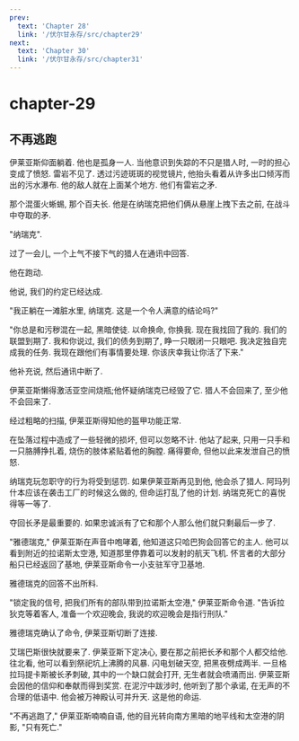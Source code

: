 ```yaml
---
prev:
  text: 'Chapter 28'
  link: '/伏尔甘永存/src/chapter29'
next:
  text: 'Chapter 30'
  link: '/伏尔甘永存/src/chapter31'
---
```


# chapter-29

## 不再逃跑

伊莱亚斯仰面躺着. 他也是孤身一人. 当他意识到失踪的不只是猎人时, 一时的担心变成了愤怒. 雷岩不见了. 透过污迹斑斑的视觉镜片, 他抬头看着从许多出口倾泻而出的污水瀑布. 他的敌人就在上面某个地方. 他们有雷岩之矛.

那个混蛋火蜥蜴, 那个百夫长. 他是在纳瑞克把他们俩从悬崖上拽下去之前, 在战斗中夺取的矛.

"纳瑞克".

过了一会儿, 一个上气不接下气的猎人在通讯中回答.

他在跑动.

他说, 我们的约定已经达成.

"我正躺在一滩脏水里, 纳瑞克. 这是一个令人满意的结论吗?"

"你总是和污秽混在一起, 黑暗使徒. 以命换命, 你换我. 现在我找回了我的. 我们的联盟到期了. 我和你说过, 我们的债务到期了, 睁一只眼闭一只眼吧. 我决定独自完成我的任务. 我现在跟他们有事情要处理. 你该庆幸我让你活了下来."

他补充说, 然后通讯中断了.

伊莱亚斯懒得激活亚空间烧瓶;他怀疑纳瑞克已经毁了它. 猎人不会回来了, 至少他不会回来了.

经过粗略的扫描, 伊莱亚斯得知他的盔甲功能正常.

在坠落过程中造成了一些轻微的损坏, 但可以忽略不计. 他站了起来, 只用一只手和一只胳膊挣扎着, 烧伤的肢体紧贴着他的胸膛. 痛得要命, 但他以此来发泄自己的愤怒.

纳瑞克玩忽职守的行为将受到惩罚. 如果伊莱亚斯再见到他, 他会杀了猎人. 阿玛列什本应该在袭击工厂的时候这么做的, 但命运打乱了他的计划. 纳瑞克死亡的喜悦得等一等了.

夺回长矛是最重要的. 如果忠诚派有了它和那个人那么他们就只剩最后一步了.

"雅德瑞克," 伊莱亚斯在声音中咆哮着, 他知道这只哈巴狗会回答它的主人. 他可以看到附近的拉诺斯太空港, 知道那里停靠着可以发射的航天飞机. 怀言者的大部分船只已经返回了基地, 伊莱亚斯命令一小支驻军守卫基地.

雅德瑞克的回答不出所料.

"锁定我的信号, 把我们所有的部队带到拉诺斯太空港," 伊莱亚斯命令道. "告诉拉狄克等着客人, 准备一个欢迎晚会, 我说的欢迎晚会是指行刑队."

雅德瑞克确认了命令, 伊莱亚斯切断了连接.

艾瑞巴斯很快就要来了. 伊莱亚斯下定决心, 要在那之前把长矛和那个人都交给他. 往北看, 他可以看到祭祀坑上沸腾的风暴. 闪电划破天空, 把黑夜劈成两半. 一旦格拉玛提卡斯被长矛刺破, 其中的一个缺口就会打开, 无生者就会喷涌而出. 伊莱亚斯会因他的信仰和奉献而得到奖赏. 在泥泞中跋涉时, 他听到了那个承诺, 在无声的不合理的低语中. 他会被万神殿认可并升天. 这是他的命运.

"不再逃跑了," 伊莱亚斯喃喃自语, 他的目光转向南方黑暗的地平线和太空港的阴影, "只有死亡."
